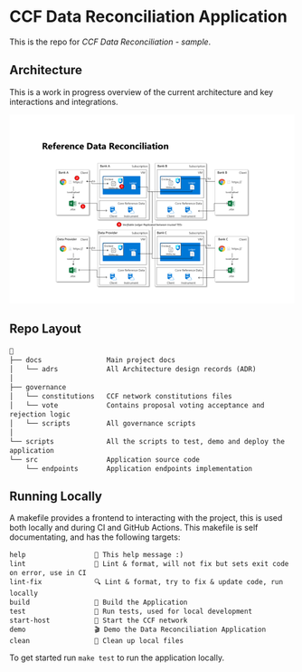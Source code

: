 # CCF Data Reconciliation Application

This is the repo for *CCF Data Reconciliation - sample*.

## Architecture

This is a work in progress overview of the current architecture and key interactions and integrations.

![architecture diagram](./docs/architecture.png)

## Repo Layout

```text
📂
├── docs                Main project docs
│   └── adrs            All Architecture design records (ADR)
│
├── governance
│   └── constitutions   CCF network constitutions files
│   └── vote            Contains proposal voting acceptance and rejection logic 
│   └── scripts         All governance scripts
│
└── scripts             All the scripts to test, demo and deploy the application
└── src                 Application source code 
    └── endpoints       Application endpoints implementation
```

## Running Locally

A makefile provides a frontend to interacting with the project, this is used both locally and during CI and GitHub Actions. This makefile is self documentating, and has the following targets:

```text
help                 💬 This help message :)
lint                 🌟 Lint & format, will not fix but sets exit code on error, use in CI
lint-fix             🔍 Lint & format, try to fix & update code, run locally
build                🔨 Build the Application
test                 🧪 Run tests, used for local development
start-host           🏃 Start the CCF network
demo                 🎬 Demo the Data Reconciliation Application
clean                🧹 Clean up local files
```

To get started run `make test` to run the application locally.



